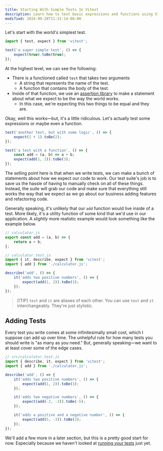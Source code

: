 ```yaml
---
title: Starting With Simple Tests In Vitest
description: Learn how to test basic expressions and functions using Vitest.
modified: 2024-09-28T11:31:14-06:00
---
```


Let's start with the world's simplest test.

```js
import { test, expect } from 'vitest';

test('a super simple test', () => {
	expect(true).toBe(true);
});
```

At the highest level, we can see the following:

- There is a functioned called `test` that takes two arguments
  - A string that represents the name of the test.
  - A function that contains the body of the test.
- Inside of that function, we use an [assertion library](vitest-assertions.md) to make a statement about what we expect to be the way the world works.
  - In this case, we're expecting this two things to be equal and they are.

Okay, well this works—but, it's a little ridiculous. Let's actually test some expressions or maybe even a function.

```js
test('another test, but with some logic', () => {
	expect(1 + 1).toBe(2);
});
```

```js
test('a test with a function', () => {
	const add = (a, b) => a + b;
	expect(add(1, 2)).toBe(3);
});
```

The selling point here is that when we write tests, we can make a bunch of statements about how we expect our code to work. Our test suite's job is to save us the hassle of having to manually check on all of these things. Instead, the suite will grab our code and make sure that everything still works the way that we expect as we go about our business adding features and refactoring code.

Generally speaking, it's unlikely that our `add` function would live inside of a test. More likely, it's a utility function of some kind that we'd use in our application. A *slightly* more realistic example would look something like the example below.

```javascript
// calculator.js
export const add = (a, b) => {
	return a + b;
};
```

```javascript
// calculator.test.js
import { it, describe, expect } from 'vitest';
import { add } from './calculator.js';

describe('add', () => {
	it('adds two positive numbers', () => {
		expect(add(1, 2)).toBe(3);
	});
});
```

> \[!TIP] `test` and `it` are aliases of each other.
> You can use `test` and `it` interchangeably. They're just stylistic.

## Adding Tests

Every test you write comes at some infinitesimally small cost, which I suppose can add up over time. The unhelpful rule for how many tests you should write is "as many as you need." But, generally speaking—we want to at least cover some of the edge cases.

```javascript
// src/calculator.test.js
import { describe, it, expect } from 'vitest';
import { add } from './calculator.js';

describe('add', () => {
	it('adds two positive numbers', () => {
		expect(add(1, 2)).toBe(3);
	});

	it('adds two negative numbers', () => {
		expect(add(-2, -3)).toBe(-5);
	});

	it('adds a positive and a negative number', () => {
		expect(add(5, -3)).toBe(2);
	});
});
```

We'll add a few more in a later section, but this is a pretty good start for now. Especially because we haven't looked at [running your tests](running-tests.md) just yet.

```ts
```
